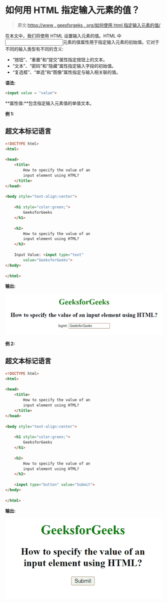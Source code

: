 # 如何用 HTML 指定输入元素的值？

> 原文:[https://www . geesforgeks . org/如何使用 html 指定输入元素的值/](https://www.geeksforgeeks.org/how-to-specify-the-value-of-an-input-element-using-html/)

在本文中，我们将使用 HTML 设置输入元素的值。HTML 中<input>元素的值属性用于指定输入元素的初始值。它对于不同的输入类型有不同的含义:

*   “按钮”、“重置”和“提交”属性指定按钮上的文本。
*   “文本”、“密码”和“隐藏”属性指定输入字段的初始值。
*   “复选框”、“单选”和“图像”属性指定与输入相关联的值。

**语法:**

```html
<input value = "value">
```

**属性值:**包含指定输入元素值的单值文本。

**例 1:**

## 超文本标记语言

```html
<!DOCTYPE html>
<html>

<head>
    <title>
        How to specify the value of an
        input element using HTML?
    </title>
</head>

<body style="text-align:center">

    <h1 style="color:green;">
        GeeksforGeeks
    </h1>

    <h2>
        How to specify the value of an
        input element using HTML?
    </h2>

    Input Value: <input type="text" 
        value="GeeksforGeeks">
</body>

</html>
```

**输出:**

![](img/26fc512300c4dac7a4966963d516e17a.png)

**例 2:**

## 超文本标记语言

```html
<!DOCTYPE html>
<html>

<head>
    <title>
        How to specify the value of an
        input element using HTML?
    </title>
</head>

<body style="text-align:center">

    <h1 style="color:green;">
        GeeksforGeeks
    </h1>

    <h2>
        How to specify the value of an
        input element using HTML?
    </h2>

    <input type="button" value="Submit">
</body>

</html>
```

**输出:**

![](img/d2140db2c85d9b575957f1f5ce983660.png)